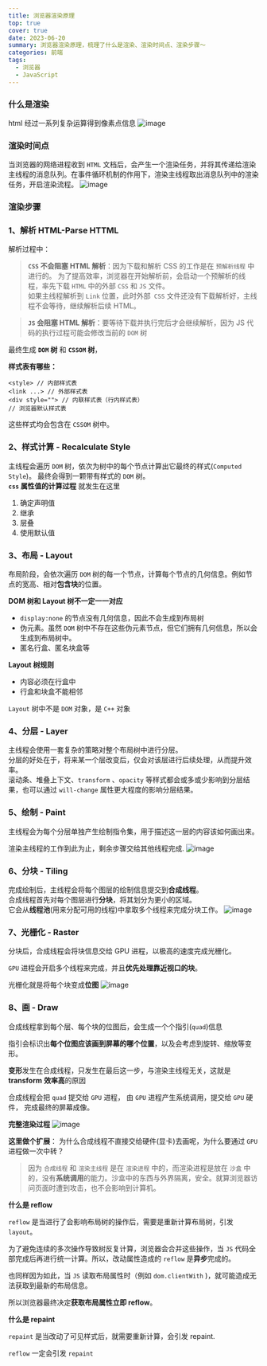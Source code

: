 ```yaml
---
title: 浏览器渲染原理
top: true
cover: true
date: 2023-06-20
summary: 浏览器渲染原理，梳理了什么是渲染、渲染时间点、渲染步骤～
categories: 前端
tags:
  - 浏览器
  - JavaScript
---
```


### 什么是渲染

html 经过一系列复杂运算得到像素点信息
![image](https://mrpaly.oss-cn-beijing.aliyuncs.com/Img/blogImg/%E6%B8%B2%E6%9F%93%E6%B5%81%E6%B0%B4%E7%BA%BF.jpg)

### 渲染时间点

当浏览器的网络进程收到 `HTML` 文档后，会产生一个渲染任务，并将其传递给渲染主线程的消息队列。在事件循环机制的作用下，渲染主线程取出消息队列中的渲染任务，开启渲染流程。
![image](https://mrpaly.oss-cn-beijing.aliyuncs.com/Img/blogImg/%E6%B8%B2%E6%9F%93%E6%97%B6%E9%97%B4%E7%82%B9.jpg)

### 渲染步骤

### 1、解析 HTML-Parse HTTML

解析过程中：

> **`CSS` 不会阻塞 HTML 解析**：因为下载和解析 CSS 的工作是在 `预解析线程` 中进行的。 为了提高效率，浏览器在开始解析前，会启动一个预解析的线程，率先下载 `HTML` 中的外部 `CSS` 和 `JS` 文件。\
> 如果主线程解析到 `Link` 位置，此时外部` CSS` 文件还没有下载解析好，主线程不会等待，继续解析后续 HTML。

> **`JS` 会阻塞 HTML 解析**：要等待下载并执行完后才会继续解析，因为 JS 代码的执行过程可能会修改当前的 `DOM` 树

最终生成 **`DOM` 树** 和 **`CSSOM` 树**，

**样式表有哪些：**

    <style> // 内部样式表
    <link ...> // 外部样式表
    <div style=""> // 内联样式表（行内样式表）
    // 浏览器默认样式表

这些样式均会包含在 `CSSOM` 树中。

### 2、样式计算 - Recalculate Style

主线程会遍历 `DOM` 树，依次为树中的每个节点计算出它最终的样式(`Computed Style`)。
最终会得到一颗带有样式的 `DOM` 树。\
**`css` 属性值的计算过程** 就发生在这里

1.  确定声明值
2.  继承
3.  层叠
4.  使用默认值

### 3、布局 - Layout

布局阶段，会依次遍历 `DOM` 树的每一个节点，计算每个节点的几何信息。例如节点的宽高、相对**包含块**的位置。

**DOM 树和 Layout 树不一定一一对应**

- `display:none` 的节点没有几何信息，因此不会生成到布局树
- 伪元素。虽然 `DOM` 树中不存在这些伪元素节点，但它们拥有几何信息，所以会生成到布局树中。
- 匿名行盒、匿名块盒等

**Layout 树规则**

- 内容必须在行盒中
- 行盒和块盒不能相邻

`Layout` 树中不是 `DOM` 对象，是 `C++` 对象

### 4、分层 - Layer

主线程会使用一套复杂的策略对整个布局树中进行分层。\
分层的好处在于，将来某一个层改变后，仅会对该层进行后续处理，从而提升效率。\
滚动条、堆叠上下文、`transform` 、`opacity` 等样式都会或多或少影响到分层结果，也可以通过 `will-change` 属性更大程度的影响分层结果。

### 5、绘制 - Paint

主线程会为每个分层单独产生绘制指令集，用于描述这一层的内容该如何画出来。

渲染主线程的工作到此为止，剩余步骤交给其他线程完成.
![image](https://mrpaly.oss-cn-beijing.aliyuncs.com/Img/blogImg/%E7%BB%98%E5%88%B6.jpg)

### 6、分块 - Tiling

完成绘制后，主线程会将每个图层的绘制信息提交到**合成线程**。\
合成线程首先对每个图层进行**分块**，将其划分为更小的区域。\
它会从**线程池**(用来分配可用的线程)中拿取多个线程来完成分块工作。
![image](https://mrpaly.oss-cn-beijing.aliyuncs.com/Img/blogImg/%E5%88%86%E5%9D%97.jpg)

### 7、光栅化 - Raster

分块后，合成线程会将块信息交给 GPU 进程，以极高的速度完成光栅化。

`GPU` 进程会开启多个线程来完成，并且**优先处理靠近视口的块**。

光栅化就是将每个块变成**位图**
![image](https://mrpaly.oss-cn-beijing.aliyuncs.com/Img/blogImg/%E5%85%89%E6%A0%85%E5%8C%96.jpg)

### 8、画 - Draw

合成线程拿到每个层、每个块的位图后，会生成一个个指引(`quad`)信息

指引会标识出**每个位图应该画到屏幕的哪个位置**，以及会考虑到旋转、缩放等变形。

**变形**发生在合成线程，只发生在最后这一步，与渲染主线程无关，这就是 **transform** **效率高**的原因

合成线程会把 `quad` 提交给 `GPU` 进程， 由 `GPU` 进程产生系统调用，提交给 `GPU` 硬件， 完成最终的屏幕成像。

**完整渲染过程**
![image](https://mrpaly.oss-cn-beijing.aliyuncs.com/Img/blogImg/%E6%B8%B2%E6%9F%93%E8%BF%87%E7%A8%8B.jpg)

**这里做个扩展**：
为什么合成线程不直接交给硬件(显卡)去画呢，为什么要通过 `GPU` 进程做一次中转？

> 因为 `合成线程` 和 `渲染主线程` 是在 `渲染进程` 中的，而渲染进程是放在 `沙盒` 中的，没有**系统调用**的能力。沙盒中的东西与外界隔离，安全。就算浏览器访问页面时遭到攻击，也不会影响到计算机。

**什么是 reflow**

`reflow` 是当进行了会影响布局树的操作后，需要是重新计算布局树，引发 `layout`。

为了避免连续的多次操作导致树反复计算，浏览器会合并这些操作，当 `JS` 代码全部完成后再进行统一计算。所以，改动属性造成的 `reflow` 是**异步**完成的。

也同样因为如此，当 `JS` 读取布局属性时（例如 `dom.clientWith` )，就可能造成无法获取到最新的布局信息。

所以浏览器最终决定**获取布局属性立即 reflow**。

**什么是 repaint**

`repaint` 是当改动了可见样式后，就需要重新计算，会引发 repaint.

`reflow` 一定会引发 `repaint`
